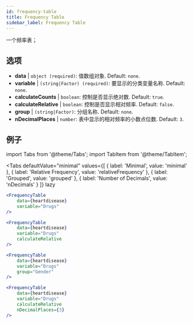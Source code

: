```yaml
---
id: frequency-table
title: Frequency Table
sidebar_label: Frequency Table
---
```


一个频率表；

## 选项

* __data__ | `object (required)`: 值数组对象. Default: `none`.
* __variable__ | `(string|Factor) (required)`: 要显示的分类变量名称. Default: `none`.
* __calculateCounts__ | `boolean`: 控制是否显示绝对数. Default: `true`.
* __calculateRelative__ | `boolean`: 控制是否显示相对频率. Default: `false`.
* __group__ | `(string|Factor)`: 分组名称. Default: `none`.
* __nDecimalPlaces__ | `number`: 表中显示的相对频率的小数点位数. Default: `3`.


## 例子

import Tabs from '@theme/Tabs';
import TabItem from '@theme/TabItem';

<Tabs
    defaultValue="minimal"
    values={[
        { label: 'Minimal', value: 'minimal' },
        { label: 'Relative Frequency', value: 'relativeFrequency' },
        { label: 'Grouped', value: 'grouped' },
        { label: 'Number of Decimals', value: 'nDecimals' }
    ]}
    lazy
>

<TabItem value="minimal">

```jsx live
<FrequencyTable
    data={heartdisease} 
    variable="Drugs"
/>
```
</TabItem>

<TabItem value="relativeFrequency">

```jsx live
<FrequencyTable
    data={heartdisease} 
    variable="Drugs"
    calculateRelative
/>
```
</TabItem>

<TabItem value="grouped">

```jsx live
<FrequencyTable
    data={heartdisease} 
    variable="Drugs"
    group="Gender"
/>
```
</TabItem>

<TabItem value="nDecimals">

```jsx live
<FrequencyTable
    data={heartdisease} 
    variable="Drugs"
    calculateRelative 
    nDecimalPlaces={3}
/>
```

</TabItem>
